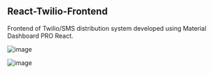 <h2>React-Twilio-Frontend</h2>

Frontend of Twilio/SMS distribution system developed using Material Dashboard PRO React.


![image](https://user-images.githubusercontent.com/42157716/116345303-7629d080-a81a-11eb-86a0-791b4e4b599f.png)

![image](https://user-images.githubusercontent.com/42157716/116345048-fa2f8880-a819-11eb-8f53-df87c265f5a2.png)

